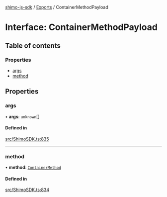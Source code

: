 [shimo-js-sdk](../README.md) / [Exports](../modules.md) / ContainerMethodPayload

# Interface: ContainerMethodPayload

## Table of contents

### Properties

- [args](ContainerMethodPayload.md#args)
- [method](ContainerMethodPayload.md#method)

## Properties

### args

• **args**: `unknown`[]

#### Defined in

[src/ShimoSDK.ts:835](https://github.com/shimohq/shimo-js-sdk/blob/7dd52a5/src/ShimoSDK.ts#L835)

___

### method

• **method**: [`ContainerMethod`](../enums/ContainerMethod.md)

#### Defined in

[src/ShimoSDK.ts:834](https://github.com/shimohq/shimo-js-sdk/blob/7dd52a5/src/ShimoSDK.ts#L834)
